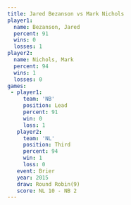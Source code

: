 ```yaml
---
title: Jared Bezanson vs Mark Nichols
player1:               
  name: Bezanson, Jared
  percent: 91          
  wins: 0              
  losses: 1            
player2:               
  name: Nichols, Mark  
  percent: 94          
  wins: 1              
  losses: 0            
games:
 - player1:        
     team: 'NB'    
     position: Lead
     percent: 91   
     win: 0        
     loss: 1       
   player2:         
     team: 'NL'     
     position: Third
     percent: 94    
     win: 1         
     loss: 0        
   event: Brier        
   year: 2015          
   draw: Round Robin(9)
   score: NL 10 - NB 2 
---
```

